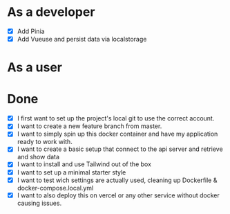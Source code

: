# As a developer
- [x] Add Pinia
- [x] Add Vueuse and persist data via localstorage
 
# As a user

# Done

- [x] I first want to set up the project's local git to use the correct account.
- [x] I want to create a new feature branch from master.
- [x] I want to simply spin up this docker container and have my application ready to work with.
- [x] I want to create a basic setup that connect to the api server and retrieve and show data
- [x] I want to install and use Tailwind out of the box
- [x] I want to set up a minimal starter style
- [x] I want to test wich settings are actually used, cleaning up Dockerfile & docker-compose.local.yml
- [X] I want to also deploy this on vercel or any other service without docker causing issues.